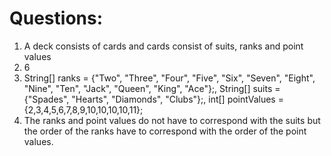 # Questions:
1. A deck consists of cards and cards consist of suits, ranks and point values
2. 6
3. String[] ranks = {"Two", "Three", "Four", "Five", "Six", "Seven", "Eight", "Nine", "Ten", "Jack", "Queen", "King", "Ace"};, String[] suits = {"Spades", "Hearts", "Diamonds", "Clubs"};, int[] pointValues = {2,3,4,5,6,7,8,9,10,10,10,10,11};
4. The ranks and point values do not have to correspond with the suits but the order of the ranks have to correspond with the order of the point values.